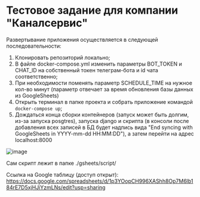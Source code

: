 # Тестовое задание для компании "Каналсервис"
Развертывание приложения осуществляется в следующей последовательности:
1. Клонировать репозиторий локально;
2. В файле docker-compose.yml изменить параметры BOT_TOKEN и CHAT_ID на собственный токен телеграм-бота и id чата соответственно;
3. При необходимости поменять параметр SCHEDULE_TIME на нужное кол-во минут (параметр отвечает за время обновления базы данных из GoogleSheets)
4. Открыть терминал в папке проекта и собрать приложение командой `docker-compose up`;
5. Дождаться конца сборки контейнеров (запуск может быть долгим, из-за запуска posgtres), запуска django и скрипта (в консоли после добавления всех записей в БД будет надпись вида "End syncing with GoogleSheets in YYYY-mm-dd HH:MM:DD"), а затем перейти на адрес localhost:8000

![image](https://user-images.githubusercontent.com/37272928/189197695-70a313f1-379d-443f-a18b-b65bccd06300.png)

Сам скрипт лежит в папке ./gsheets/script/

Ссылка на Google таблицу (доступ открыт):
https://docs.google.com/spreadsheets/d/1p3YOopCH996XAShh8Op7M6lb184rE7D5xjHJiYzmLNs/edit?usp=sharing


